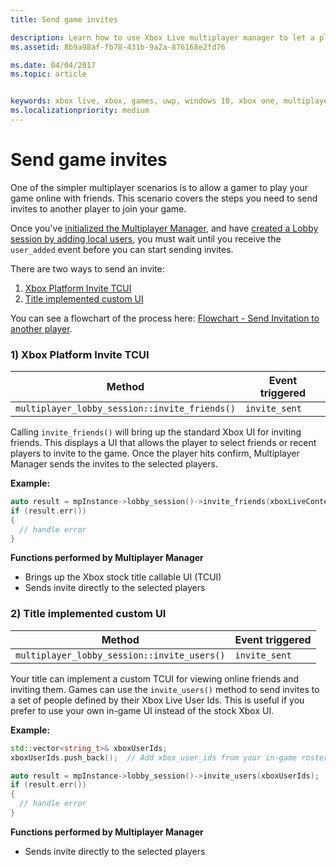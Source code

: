 ```yaml
---
title: Send game invites

description: Learn how to use Xbox Live multiplayer manager to let a player send game invites.
ms.assetid: 8b9a98af-fb78-431b-9a2a-876168e2fd76

ms.date: 04/04/2017
ms.topic: article


keywords: xbox live, xbox, games, uwp, windows 10, xbox one, multiplayer, multiplayer manager, flowchart, game invite
ms.localizationpriority: medium
---
```


# Send game invites

One of the simpler multiplayer scenarios is to allow a gamer to play your game online with friends. This scenario covers the steps you need to send invites to another player to join your game.

Once you've [initialized the Multiplayer Manager](play-multiplayer-with-friends.md), and have [created a Lobby session by adding local users](play-multiplayer-with-friends.md), you must wait until you receive the `user_added` event before you can start sending invites.

There are two ways to send an invite:

1. [Xbox Platform Invite TCUI](#xbox-platform-invite-tcui)
2. [Title implemented custom UI](#title-implemented-custom-ui)

You can see a flowchart of the process here: [Flowchart - Send Invitation to another player](mpm-flowcharts/mpm-send-invites.md).

### 1) Xbox Platform Invite TCUI <a name="xbox-platform-invite-tcui">

| Method | Event triggered |
| -----|----------------|
| `multiplayer_lobby_session::invite_friends()` | `invite_sent` |

Calling `invite_friends()` will bring up the standard Xbox UI for inviting friends. This displays a UI that allows the player to select friends or recent players to invite to the game. Once the player hits confirm, Multiplayer Manager sends the invites to the selected players.

**Example:**

```cpp
auto result = mpInstance->lobby_session()->invite_friends(xboxLiveContext);
if (result.err())
{
  // handle error
}
```

**Functions performed by Multiplayer Manager**

* Brings up the Xbox stock title callable UI (TCUI)
* Sends invite directly to the selected players

### 2) Title implemented custom UI<a name="title-implemented-custom-ui">

| Method | Event triggered |
|-----|----------------|
| `multiplayer_lobby_session::invite_users()` | `invite_sent` |

Your title can implement a custom TCUI for viewing online friends and inviting them. Games can use the `invite_users()` method to send invites to a set of people defined by their Xbox Live User Ids. This is useful if you prefer to use your own in-game UI instead of the stock Xbox UI.

**Example:**

```cpp
std::vector<string_t>& xboxUserIds;
xboxUserIds.push_back();  // Add xbox_user_ids from your in-game roster list

auto result = mpInstance->lobby_session()->invite_users(xboxUserIds);
if (result.err())
{
  // handle error
}
```

**Functions performed by Multiplayer Manager**

* Sends invite directly to the selected players
